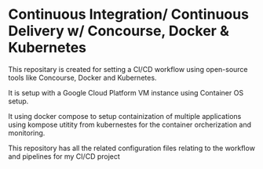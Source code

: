# Continuous Integration/ Continuous Delivery w/ Concourse, Docker & Kubernetes

  This repositary is created for setting a CI/CD workflow using open-source tools like Concourse, Docker and Kubernetes.
  
  It is setup with  a Google Cloud Platform VM instance using Container OS setup.
  
  It using docker compose to setup containization of multiple applications using kompose utitity from kubernestes for the container orcherization and monitoring.
  
  This repository has all the related configuration files relating to the workflow and pipelines for my CI/CD project
